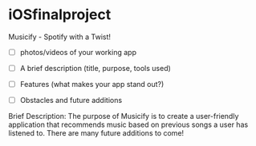 # iOSfinalproject
Musicify - Spotify with a Twist!

- [ ]  photos/videos of your working app
- [ ]  A brief description (title, purpose, tools used)
- [ ]  Features (what makes your app stand out?)
- [ ]  Obstacles and future additions


Brief Description:
The purpose of Musicify is to create a user-friendly application that recommends music based on previous songs a user has listened to. There are many future additions to come!


